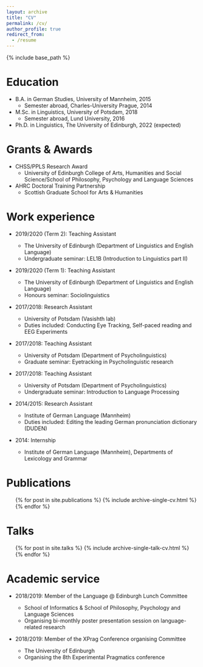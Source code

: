 ```yaml
---
layout: archive
title: "CV"
permalink: /cv/
author_profile: true
redirect_from:
  - /resume
---
```


{% include base_path %}

Education
======
* B.A. in German Studies, University of Mannheim, 2015
  * Semester abroad, Charles-University Prague, 2014
* M.Sc. in Linguistics, University of Potsdam, 2018
  * Semester abroad, Lund University, 2016
* Ph.D. in Linguistics, The University of Edinburgh, 2022 (expected)

Grants & Awards
======
* CHSS/PPLS Research Award
  * University of Edinburgh College of Arts, Humanities and Social Science/School of Philosophy, Psychology and Language Sciences
* AHRC Doctoral Training Partnership
  * Scottish Graduate School for Arts & Humanities

Work experience
======
* 2019/2020 (Term 2): Teaching Assistant
  * The University of Edinburgh (Department of Linguistics and English Language)
  * Undergraduate seminar: LEL1B (Introduction to Linguistics part II)
  
* 2019/2020 (Term 1): Teaching Assistant
  * The University of Edinburgh (Department of Linguistics and English Language)
  * Honours seminar: Sociolinguistics

* 2017/2018: Research Assistant
  * University of Potsdam (Vasishth lab)
  * Duties included: Conducting Eye Tracking, Self-paced reading and EEG Experiments

* 2017/2018: Teaching Assistant
  * University of Potsdam (Department of Psycholinguistics)
  * Graduate seminar: Eyetracking in Psycholinguistic research

* 2017/2018: Teaching Assistant
  * University of Potsdam (Department of Psycholinguistics)
  * Undergraduate seminar: Introduction to Language Processing
  
* 2014/2015: Research Assistant
  * Institute of German Language (Mannheim)
  * Duties included: Editing the leading German pronunciation dictionary (DUDEN)
  
* 2014: Internship
  * Institute of German Language (Mannheim), Departments of Lexicology and Grammar

Publications
======
  <ul>{% for post in site.publications %}
    {% include archive-single-cv.html %}
  {% endfor %}</ul>
  
Talks
======
  <ul>{% for post in site.talks %}
    {% include archive-single-talk-cv.html %}
  {% endfor %}</ul>
   
Academic service
======
* 2018/2019: Member of the Language @ Edinburgh Lunch Committee
  * School of Informatics & School of Philosophy, Psychology and Language Sciences
  * Organising bi-monthly poster presentation session on language-related research

* 2018/2019: Member of the XPrag Conference organising Committee
  * The University of Edinburgh
  * Organising the 8th Experimental Pragmatics conference
